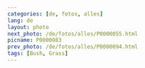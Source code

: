 ```yaml
---
categories: [de, fotos, alles]
lang: de
layout: photo
next_photo: /de/fotos/alles/P0000055.html
picname: P0000083
prev_photo: /de/fotos/alles/P0000094.html
tags: [Bush, Grass]
---
```

